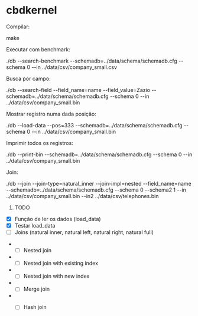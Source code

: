 # cbdkernel

Compilar:

make

Executar com benchmark:

./db --search-benchmark --schemadb=../data/schema/schemadb.cfg --schema 0 --in ../data/csv/company_small.csv

Busca por campo:

./db --search-field --field_name=name --field_value=Zazio  --schemadb=../data/schema/schemadb.cfg --schema 0 --in ../data/csv/company_small.bin

Mostrar registro numa dada posição:

./db --load-data --pos=333 --schemadb=../data/schema/schemadb.cfg --schema 0 --in ../data/csv/company_small.bin 

Imprimir todos os registros:

./db --print-bin --schemadb=../data/schema/schemadb.cfg --schema 0 --in ../data/csv/company_small.bin 

Join:

./db --join --join-type=natural_inner --join-impl=nested --field_name=name --schemadb=../data/schema/schemadb.cfg --schema 0 --schema2 1 --in ../data/csv/company_small.bin --in2 ../data/csv/telephones.bin





1. TODO
  - [x] Função de ler os dados (load_data)  
  - [x] Testar load_data
  - [ ] Joins (natural inner, natural left, natural right, natural full)
  - - [ ] Nested join
  - - [ ] Nested join with existing index
  - - [ ] Nested join with new index
  - - [ ] Merge join
  - - [ ] Hash join



